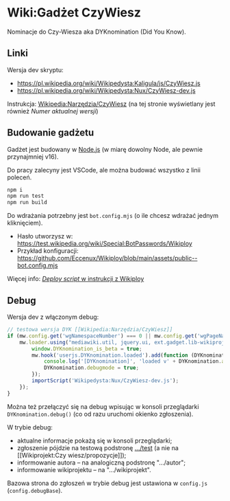 # Wiki:Gadżet CzyWiesz

Nominacje do Czy-Wiesza aka DYKnomination (Did You Know).

## Linki

Wersja dev skryptu:
- https://pl.wikipedia.org/wiki/Wikipedysta:Kaligula/js/CzyWiesz.js
- https://pl.wikipedia.org/wiki/Wikipedysta:Nux/CzyWiesz-dev.js

Instrukcja: [Wikipedia:Narzędzia/CzyWiesz](https://pl.wikipedia.org/wiki/Wikipedia:Narz%C4%99dzia/CzyWiesz)
(na tej stronie wyświetlany jest również *Numer aktualnej wersji*)

## Budowanie gadżetu

Gadżet jest budowany w [Node.js](https://nodejs.org/en) (w miarę dowolny Node, ale pewnie przynajmniej v16).

Do pracy zalecyny jest VSCode, ale można budować wszystko z linii poleceń.
```bash
npm i
npm run test
npm run build
```

Do wdrażania potrzebny jest `bot.config.mjs` (o ile chcesz wdrażać jednym kliknięciem).
- Hasło utworzysz w: https://test.wikipedia.org/wiki/Special:BotPasswords/Wikiploy
- Przykład konfiguracji: https://github.com/Eccenux/Wikiploy/blob/main/assets/public--bot.config.mjs

Więcej info: [*Deploy script* w instrukcji z Wikiploy](https://github.com/Eccenux/Wikiploy/blob/main/README.building%20your%20project.md#deploy-script)

## Debug

Wersja dev z włączonym debug:
```js
// testowa wersja DYK [[Wikipedia:Narzędzia/CzyWiesz]]
if (mw.config.get('wgNamespaceNumber') === 0 || mw.config.get('wgPageName')=='Wikipedia:Narzędzia/CzyWiesz') {
	mw.loader.using("mediawiki.util, jquery.ui, ext.gadget.lib-wikiprojects".split(/, ?/)).then(function() {
		window.DYKnomination_is_beta = true;
		mw.hook('userjs.DYKnomination.loaded').add(function (DYKnomination) {
			console.log('[DYKnomination]', 'loaded v' + DYKnomination.about.version);
			DYKnomination.debugmode = true;
		});
		importScript('Wikipedysta:Nux/CzyWiesz-dev.js');
	});
}
```

Można też przełączyć się na debug wpisując w konsoli przeglądarki `DYKnomination.debug()` (co od razu uruchomi okienko zgłoszenia).

W trybie debug:
- aktualne informacje pokażą się w konsoli przeglądarki;
- zgłoszenie pójdzie na testową podstronę […/test](https://pl.wikipedia.org/wiki/Wikipedysta:Kaligula/js/CzyWiesz.js/test) (a nie na [[Wikiprojekt:Czy wiesz/propozycje]]);
- informowanie autora – na analogiczną podstronę "…/autor";
- informowanie wikiprojektu – na "…/wikiprojekt".

Bazowa strona do zgłoszeń w trybie debug jest ustawiona w `config.js` (`config.debugBase`).
